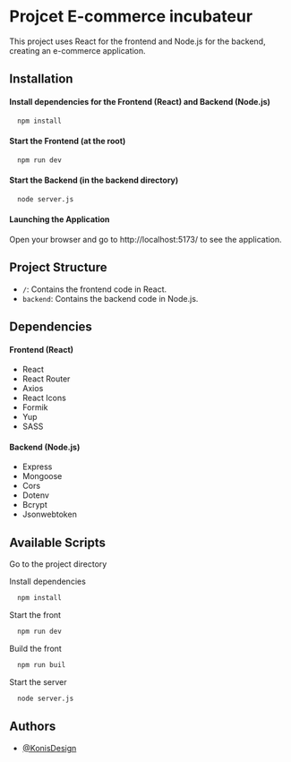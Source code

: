 
# Projcet E-commerce incubateur

This project uses React for the frontend and Node.js for the backend, creating an e-commerce application.


## Installation

#### Install dependencies for the Frontend (React) and Backend (Node.js)

```bash
  npm install
```

#### Start the Frontend (at the root)

```bash
  npm run dev
```

#### Start the Backend (in the backend directory)

```bash
  node server.js
```

#### Launching the Application
Open your browser and go to http://localhost:5173/ to see the application.
## Project Structure

- `/`: Contains the frontend code in React.
- `backend`: Contains the backend code in Node.js.


## Dependencies

#### Frontend (React)

- React
- React Router
- Axios
- React Icons
- Formik
- Yup
- SASS

#### Backend (Node.js)

- Express
- Mongoose
- Cors
- Dotenv
- Bcrypt
- Jsonwebtoken
## Available Scripts

Go to the project directory

Install dependencies

```bash
  npm install
```

Start the front

```bash
  npm run dev
```

Build the front

```bash
  npm run buil
```

Start the server

```bash
  node server.js
```


## Authors

- [@KonisDesign](https://www.github.com/KonisDesign)

